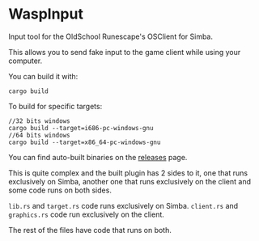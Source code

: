 # WaspInput
Input tool for the OldSchool Runescape's OSClient for Simba.

This allows you to send fake input to the game client while using your computer.

You can build it with:
```
cargo build
```

To build for specific targets:
```
//32 bits windows
cargo build --target=i686-pc-windows-gnu
//64 bits windows
cargo build --target=x86_64-pc-windows-gnu
```

You can find auto-built binaries on the [releases](https://github.com/Torwent/wasp-input/releases) page.

This is quite complex and the built plugin has 2 sides to it, one that runs exclusively on Simba, another one that runs exclusively on the client and some code runs on both sides.

`lib.rs` and `target.rs` code runs exclusively on Simba.
`client.rs` and `graphics.rs` code run exclusively on the client.

The rest of the files have code that runs on both.